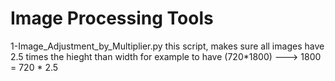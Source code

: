 # Image Processing Tools
1-Image_Adjustment_by_Multiplier.py
this script, makes sure all images have 2.5 times the hieght than width for example to have (720*1800) ---> 1800 = 720 * 2.5
